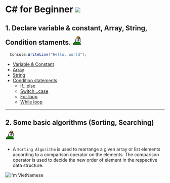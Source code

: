 # C# for Beginner <img src="https://media.giphy.com/media/hvRJCLFzcasrR4ia7z/giphy.gif" width="25px">


## 1. Declare variable & constant, Array, String, Condition staments. <img src="https://raw.githubusercontent.com/ItsAnunesS/ItsAnunesS/master/src/img/parrots/flags/indiaparrot.gif" width="30" height="40"/>
```C#
  Console.WriteLine("Hello, world");
```
- [Variable & Constant](https://www.w3schools.com/cs/cs_variables.php)
- [Array](https://www.w3schools.com/cs/cs_arrays.php)
- [String](https://www.w3schools.com/cs/cs_strings.php)
- [Condition statements](#)
  - [If...else](https://www.w3schools.com/cs/cs_conditions.php)
  - [Switch...case](https://www.w3schools.com/cs/cs_switch.php)
  - [For loop](https://www.w3schools.com/cs/cs_for_loop.php)
  - [While loop](https://www.w3schools.com/cs/cs_while_loop.php)
---
## 2. Some basic algorithms (Sorting, Searching) <img src="https://raw.githubusercontent.com/ItsAnunesS/ItsAnunesS/master/src/img/parrots/flags/indiaparrot.gif" width="30" height="40"/>
 - A `Sorting Algorithm` is used to rearrange a given array or list elements according to a comparison operator on the elements. The comparison operator is used to decide the new order of element in the respective data structure.


<img height="120" alt="I'm VietNamese" width="100%" src="https://raw.githubusercontent.com/BrunnerLivio/brunnerlivio/master/images/marquee.svg" />